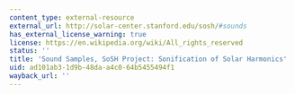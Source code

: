 ```yaml
---
content_type: external-resource
external_url: http://solar-center.stanford.edu/sosh/#sounds
has_external_license_warning: true
license: https://en.wikipedia.org/wiki/All_rights_reserved
status: ''
title: 'Sound Samples, SoSH Project: Sonification of Solar Harmonics'
uid: ad101ab3-1d9b-48da-a4c0-64b5455494f1
wayback_url: ''
---
```

